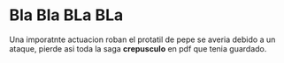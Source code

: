 # Bla Bla BLa BLa

Una imporatnte actuacion roban el protatil de pepe
se averia debido a un ataque, pierde asi toda la saga **crepusculo** en pdf que tenia guardado.